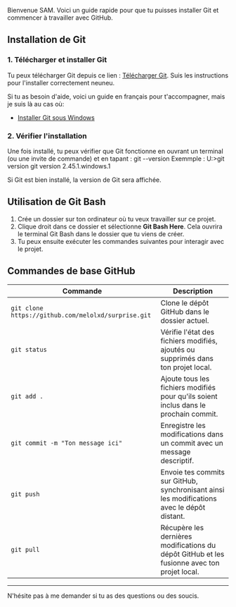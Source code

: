 Bienvenue SAM. Voici un guide rapide pour que tu puisses installer Git et commencer à travailler avec GitHub.

## Installation de Git

### 1. Télécharger et installer Git
Tu peux télécharger Git depuis ce lien : [Télécharger Git](https://git-scm.com/downloads). Suis les instructions pour l'installer correctement neuneu.

Si tu as besoin d'aide, voici un guide en français pour t'accompagner, mais je suis là au cas où:
- [Installer Git sous Windows](https://git-scm.com/book/fr/v2/D%C3%A9marrage-rapide-Installation-de-Git)

### 2. Vérifier l'installation
Une fois installé, tu peux vérifier que Git fonctionne en ouvrant un terminal (ou une invite de commande) et en tapant : git --version
Exemmple : 
U:\>git version
git version 2.45.1.windows.1

Si Git est bien installé, la version de Git sera affichée.

## Utilisation de Git Bash

1. Crée un dossier sur ton ordinateur où tu veux travailler sur ce projet.
2. Clique droit dans ce dossier et sélectionne **Git Bash Here**. Cela ouvrira le terminal Git Bash dans le dossier que tu viens de créer.
3. Tu peux ensuite exécuter les commandes suivantes pour interagir avec le projet.

## Commandes de base GitHub

| Commande                          | Description                                                                                  |
|------------------------------------|----------------------------------------------------------------------------------------------|
| `git clone https://github.com/melolxd/surprise.git` | Clone le dépôt GitHub dans le dossier actuel.                                      |
| `git status`                       | Vérifie l'état des fichiers modifiés, ajoutés ou supprimés dans ton projet local.            |
| `git add .`                        | Ajoute tous les fichiers modifiés pour qu'ils soient inclus dans le prochain commit.         |
| `git commit -m "Ton message ici"`  | Enregistre les modifications dans un commit avec un message descriptif.                      |
| `git push`                         | Envoie tes commits sur GitHub, synchronisant ainsi les modifications avec le dépôt distant.  |
| `git pull`                         | Récupère les dernières modifications du dépôt GitHub et les fusionne avec ton projet local.  |

---

N'hésite pas à me demander si tu as des questions ou des soucis.
